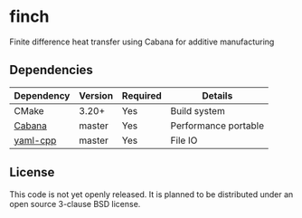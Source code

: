 # finch

Finite difference heat transfer using Cabana for additive manufacturing

## Dependencies

|Dependency | Version  | Required | Details|
|---------- | -------  |--------  |------- |
|CMake      | 3.20+    | Yes      | Build system
|[Cabana](https://github.com/ECP-copa/Cabana)     | master   | Yes      | Performance portable
|[yaml-cpp](https://github.com/jbeder/yaml-cpp)     | master   | Yes      | File IO

## License

This code is not yet openly released. It is planned to be distributed under an open source 3-clause BSD license.
